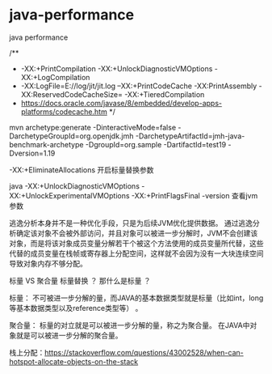 # java-performance
java performance


/**
 * -XX:+PrintCompilation -XX:+UnlockDiagnosticVMOptions -XX:+LogCompilation
 * -XX:LogFile=E://log/jit/jit.log –XX:+PrintCodeCache  -XX:PrintAssembly -XX:ReservedCodeCacheSize=  -XX:+TieredCompilation
 * https://docs.oracle.com/javase/8/embedded/develop-apps-platforms/codecache.htm
 */



mvn archetype:generate -DinteractiveMode=false -DarchetypeGroupId=org.openjdk.jmh -DarchetypeArtifactId=jmh-java-benchmark-archetype -DgroupId=org.sample -DartifactId=test19 -Dversion=1.19


-XX:+EliminateAllocations 开启标量替换参数

java -XX:+UnlockDiagnosticVMOptions -XX:+UnlockExperimentalVMOptions -XX:+PrintFlagsFinal -version 查看jvm参数


逃逸分析本身并不是一种优化手段，只是为后续JVM优化提供数据。
通过逃逸分析确定该对象不会被外部访问，并且对象可以被进一步分解时，JVM不会创建该对象，而是将该对象成员变量分解若干个被这个方法使用的成员变量所代替，这些代替的成员变量在栈帧或寄存器上分配空间，这样就不会因为没有一大块连续空间导致对象内存不够分配。

标量 VS 聚合量
标量替换 ？ 那什么是标量 ？

标量： 不可被进一步分解的量，而JAVA的基本数据类型就是标量（比如int，long等基本数据类型以及reference类型等） 。

聚合量： 标量的对立就是可以被进一步分解的量，称之为聚合量。 在JAVA中对象就是可以被进一步分解的聚合量。








栈上分配：https://stackoverflow.com/questions/43002528/when-can-hotspot-allocate-objects-on-the-stack


















